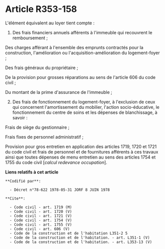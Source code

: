 # Article R353-158

L'élément équivalent au loyer tient compte :

1. Des frais financiers annuels afférents à l'immeuble qui recouvrent le remboursement ;

Des charges afférant à l'ensemble des emprunts contractés pour la construction, l'amélioration ou l'acquisition-amélioration
du logement-foyer ;

Des frais généraux du propriétaire ;

De la provision pour grosses réparations au sens de l'article 606 du code civil ;

Du montant de la prime d'assurance de l'immeuble ;

2. Des frais de fonctionnement du logement-foyer, à l'exclusion de ceux qui concernent l'amortissement du mobilier, l'action
socio-éducative, le fonctionnement du centre de soins et les dépenses de blanchissage, à savoir :

Frais de siège du gestionnaire ;

Frais fixes de personnel administratif ;

Provision pour gros entretien en application des articles 1719, 1720 et 1721 du code civil et frais de personnel et de
fournitures afférents à ces travaux ainsi que toutes dépenses de menu entretien au sens des articles 1754 et 1755 du code
civil [*calcul redevance occupation*].

**Liens relatifs à cet article**

	**Codifié par**:

	  - Décret n°78-622 1978-05-31 JORF 8 JUIN 1978

	**Cite**:

	  - Code civil - art. 1719 (M)
	  - Code civil - art. 1720 (V)
	  - Code civil - art. 1721 (V)
	  - Code civil - art. 1754 (V)
	  - Code civil - art. 1755 (V)
	  - Code civil - art. 606 (V)
	  - Code de la construction et de l'habitation L351-2 5
	  - Code de la construction et de l'habitation. - art. L351-1 (V)
	  - Code de la construction et de l'habitation. - art. L353-13 (V)

